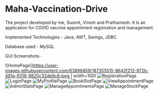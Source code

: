 # Maha-Vaccination-Drive

The project developed by me, Susmit, Viresh and Prathamesh. It is an application for COVID vaccine appointment registration and management.

Implemented Technologies - Java, AWT, Swings, JDBC

Database used - MySQL

GUI Screenshots-

![HomePage](https://user-images.githubusercontent.com/63896859/187355515-8642f212-972b-481e-9318-9820c32de9c8.jpeg | width=100)
![RegistrationPage](https://user-images.githubusercontent.com/63896859/187355499-0e450b28-b6df-4912-834d-fcc4bf38b930.jpeg)
![LoginPage](https://user-images.githubusercontent.com/63896859/187355518-09b9cfed-1022-4fba-ae14-9517a09ac609.jpeg)
![MyProfilePage](https://user-images.githubusercontent.com/63896859/187355526-f1553774-410d-4e2c-81ce-733640d2b70d.jpeg)
![BookSlotPage](https://user-images.githubusercontent.com/63896859/187355511-22b57665-ae07-47e0-8450-d8be78ae6d23.jpeg)
![ViewAppointmentPage](https://user-images.githubusercontent.com/63896859/187355506-e14f7a18-1bff-4d21-a562-9e192da7771e.jpeg)
![AdminStatsPage](https://user-images.githubusercontent.com/63896859/187355510-9e1fb92c-1a16-463b-9dee-2a5437b5e1ba.jpeg)
![ManageAppointmentsPage](https://user-images.githubusercontent.com/63896859/187355519-7f1b8fe9-783d-4d88-a67f-04ad8a234f8d.jpeg)
![ManageStockPage](https://user-images.githubusercontent.com/63896859/187355524-ff978188-6df5-4467-bf57-33a4604b9259.jpeg)
